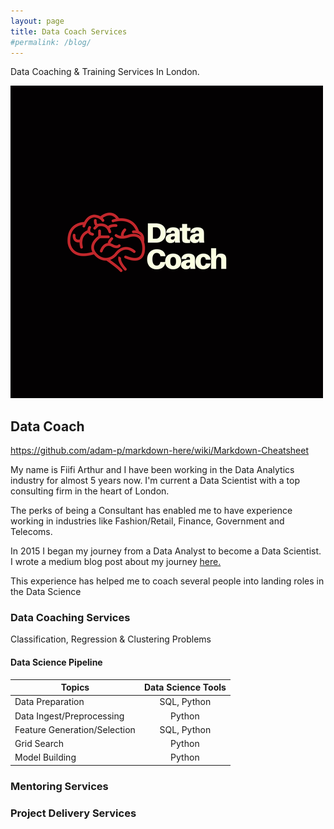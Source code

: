 ```yaml
---
layout: page
title: Data Coach Services
#permalink: /blog/
---
```


Data Coaching & Training Services In London.


![alttext](https://raw.githubusercontent.com/Fiifi2015/Fiifi2015.github.io/master/images/Data%20Coach%20(1).png)


## Data Coach

https://github.com/adam-p/markdown-here/wiki/Markdown-Cheatsheet

My name is Fiifi Arthur and I have been working in the Data Analytics industry for almost 5 years now. I'm current a Data Scientist with a top consulting firm in the heart of London.

The perks of being a Consultant has enabled me to have experience working in industries like Fashion/Retail, Finance, Government and Telecoms.

In 2015 I began my journey from a Data Analyst to become a Data Scientist. I wrote a medium blog post about my journey [here.](https://medium.com/@fiifi.aarthur/data-analyst-to-data-scientist-1232da18b07c)

 This experience has helped me to coach several people into landing roles in the Data Science


### Data Coaching Services
Classification, Regression & Clustering Problems

#### Data Science Pipeline

|Topics                                | Data Science Tools            |
| --------------------------------------|:------------------------------:|
| Data Preparation                      | SQL, Python |
| Data Ingest/Preprocessing             | Python      |   
| Feature Generation/Selection          | SQL, Python |  
| Grid Search                           | Python      |
| Model Building                        | Python  |


### Mentoring Services



### Project Delivery Services
